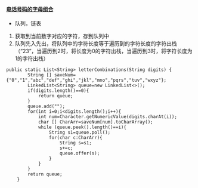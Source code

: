 #### [电话号码的字母组合](https://leetcode-cn.com/problems/letter-combinations-of-a-phone-number/)

* 队列，链表

1. 获取到当前数字对应的字符，存到队列中
2. 队列先入先出，将队列中的字符长度等于遍历到的字符长度的字符出栈（“23”，当遍历到2时，将长度为0的字符出栈，当遍历到3时，将字符长度为1的字符出栈）

```
public static List<String> letterCombinations(String digits) {
        String [] saveNum={"0","1","abc","def","ghi","jkl","mno","pqrs","tuv","wxyz"};
        LinkedList<String> queue=new LinkedList<>();
        if(digits.length()==0){
            return queue;
        }
        queue.add("");
        for(int i=0;i<digits.length();i++){
            int num=Character.getNumericValue(digits.charAt(i));
            char [] CharArr=saveNum[num].toCharArray();
            while (queue.peek().length()==i){
                String s1=queue.poll();
                for(char c:CharArr){
                    String s=s1;
                    s+=c;
                    queue.offer(s);
                }
            }
        }
        return queue;
    }
```
